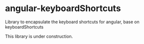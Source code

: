 # angular-keyboardShortcuts
Library to encapsulate the keyboard shortcuts for angular, base on keyboardShortcuts

This library is under construction.
